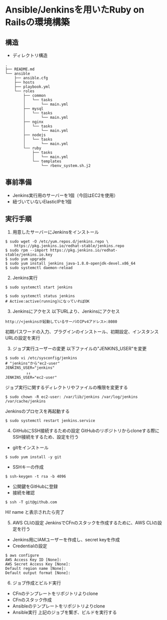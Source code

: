 # Ansible/Jenkinsを用いたRuby on Railsの環境構築

## 構造
- ディレクトリ構造
```
.
├── README.md
└── ansible
    ├── ansible.cfg
    ├── hosts
    ├── playbook.yml
    └── roles
        ├── common
        │   └── tasks
        │       └── main.yml
        ├── mysql
        │   └── tasks
        │       └── main.yml
        ├── nginx
        │   └── tasks
        │       └── main.yml
        ├── nodejs
        │   └── tasks
        │       └── main.yml
        └── ruby
            ├── tasks
            │   └── main.yml
            └── templates
                └── rbenv_system.sh.j2
```

## 事前準備
- Jenkins実行用のサーバーを1個（今回はEC2を使用）
- 紐づいていないElasticIPを1個

## 実行手順
1. 用意したサーバーにJenkinsをインストール
```
$ sudo wget -O /etc/yum.repos.d/jenkins.repo \
    https://pkg.jenkins.io/redhat-stable/jenkins.repo
$ sudo rpm --import https://pkg.jenkins.io/redhat-stable/jenkins.io.key
$ sudo yum upgrade
$ sudo yum install jenkins java-1.8.0-openjdk-devel.x86_64
$ sudo systemctl daemon-reload
```

2. Jenkins実行
```
$ sudo systemctl start jenkins

$ sudo systemctl status jenkins
# Active:active(running)になっていればOK
```

3. Jenkinsにアクセス
以下URLより、Jenkinsにアクセス
```
http://<jenkinsが起動しているサーバのIPv4アドレス>:8080
```
初期パスワードの入力、プラグインのインストール、初期設定、インスタンスURLの設定を実行

3. ジョブ実行ユーザーの変更
以下ファイルの"JENKINS_USER"を変更
```
$ sudo vi /etc/sysconfig/jenkins
# "jenkins"から"ec2-user"
JENKINS_USER="jenkins"
 　　　　　↓↓
JENKINS_USER="ec2-user"
```
ジョブ実行に関するディレクトリやファイルの権限を変更する
```
$ sudo chown -R ec2-user: /var/lib/jenkins /var/log/jenkins /var/cache/jenkins
```
Jenkinsのプロセスを再起動する
```
$ sudo systemctl restart jenkins.service
```

4. GitHubにSSH接続するための設定
GitHubのリポジトリからcloneする際にSSH接続をするため、設定を行う

- gitをインストール
```
$ sudo yum install -y git
```
- SSHキーの作成
```
$ ssh-keygen -t rsa -b 4096
```
- 公開鍵をGitHubに登録
- 接続を確認
```
$ ssh -T git@github.com
```
Hi! name と表示されたら完了

5. AWS CLIの設定
JenkinsでCFnのスタックを作成するために、AWS CLIの設定を行う

- Jenkins用にIAMユーザーを作成し、secret keyを作成
- Credentialの設定
```
$ aws configure
AWS Access Key ID [None]: 
AWS Secret Access Key [None]: 
Default region name [None]: 
Default output format [None]: 
```

6. ジョブ作成とビルド実行
- CFnのテンプレートをリポジトリよりclone
- CFnのスタック作成
- Ansibleのテンプレートをリポジトリよりclone
- Ansible実行
上記のジョブを繋ぎ、ビルドを実行する